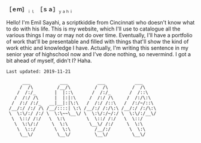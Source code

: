  __［ｅｍ］__<sub>`ｉｌ`</sub>　__［ｓａ］__<sub>`ｙａｈｉ`</sub>

Hello! I'm Emil Sayahi, a scriptkiddie from Cincinnati who doesn't know what to do with his life. This is my website, which I'll use to catalogue all the various things I may or may not do over time. Eventually, I'll have a portfolio of work that'll be presentable and filled with things that'll show the kind of work ethic and knowledge I have. Actually, I'm writing this sentence in my senior year of highschool now and I've done nothing, so nevermind. I got a bit ahead of myself, didn't I? Haha.

```
Last updated: 2019-11-21
```
```
      ___           ___           ___           ___     
     /  /\         /__/\         /  /\         /  /\    
    /  /:/_       |  |::\       /  /:/_       /  /::\   
   /  /:/ /\      |  |:|:\     /  /:/ /\     /  /:/\:\  
  /  /:/ /:/_   __|__|:|\:\   /  /:/ /::\   /  /:/~/::\ 
 /__/:/ /:/ /\ /__/::::| \:\ /__/:/ /:/\:\ /__/:/ /:/\:\
 \  \:\/:/ /:/ \  \:\~~\__\/ \  \:\/:/~/:/ \  \:\/:/__\/
  \  \::/ /:/   \  \:\        \  \::/ /:/   \  \::/     
   \  \:\/:/     \  \:\        \__\/ /:/     \  \:\     
    \  \::/       \  \:\         /__/:/       \  \:\    
     \__\/         \__\/         \__\/         \__\/    

```
